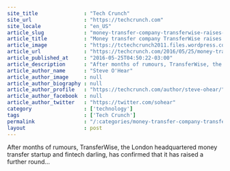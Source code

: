 ```yaml
---
site_title               : "Tech Crunch"
site_url                 : "https://techcrunch.com"
site_locale              : "en_US"
article_slug             : "money-transfer-company-transferwise-raises-further-s26m-at-a-s1-1b-valuation"
article_title            : "Money transfer company TransferWise raises further $26M at a $1.1B valuation"
article_image            : "https://tctechcrunch2011.files.wordpress.com/2016/05/speed-flag2170.jpg?w=764&h=400&crop=1"
article_url              : "https://techcrunch.com/2016/05/25/money-transfer-company-transferwise-raises-further-26m-at-1-1b-valuation/"
article_published_at     : "2016-05-25T04:50:22-03:00"
article_description      : "After months of rumours, TransferWise, the London headquartered money transfer startup and fintech darling, has confirmed that it has raised a further round..."
article_author_name      : "Steve O'Hear"
article_author_image     : null
article_author_biography : null
article_author_profile   : "https://techcrunch.com/author/steve-ohear/"
article_author_facebook  : null
article_author_twitter   : "https://twitter.com/sohear"
category                 : ['technology']
tags                     : ['Tech Crunch']
permalink                : "/:categories/money-transfer-company-transferwise-raises-further-s26m-at-a-s1-1b-valuation/"
layout                   : post
---
```


After months of rumours, TransferWise, the London headquartered money transfer startup and fintech darling, has confirmed that it has raised a further round...
